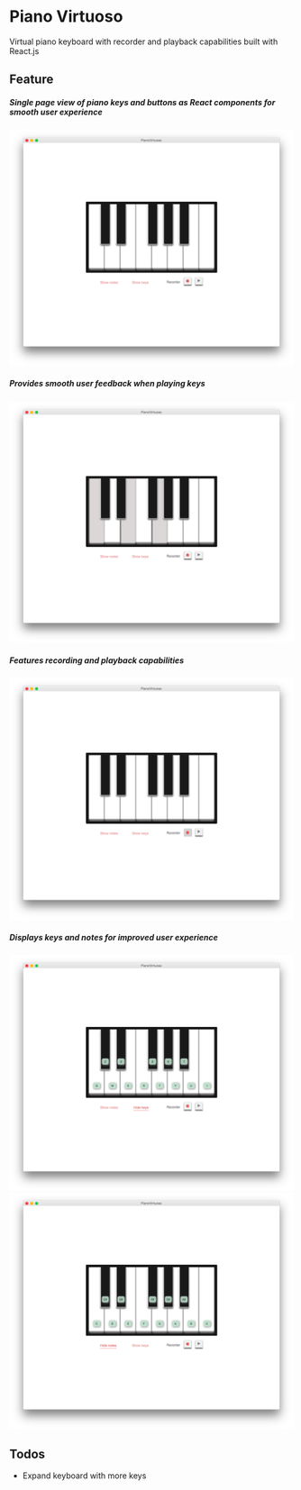 # Piano Virtuoso

Virtual piano keyboard with recorder and playback capabilities built with React.js

## Feature

##### Single page view of piano keys and buttons as React components for smooth user experience
![base-view]

##### Provides smooth user feedback when playing keys
![playing]

##### Features recording and playback capabilities
![recording]

##### Displays keys and notes for improved user experience
![keys-display]
![notes-display]

[base-view]: ./screenshots/base-view.png
[playing]: ./screenshots/playing.png
[recording]: ./screenshots/recording.png
[keys-display]: ./screenshots/keys-display.png
[notes-display]: ./screenshots/notes-display.png

## Todos
* Expand keyboard with more keys
